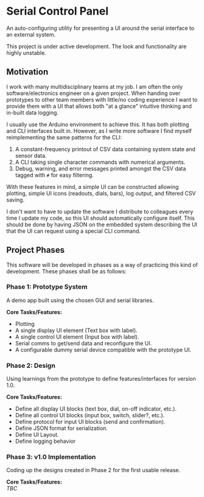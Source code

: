 # Serial Control Panel
An auto-configuring utility for presenting a UI around the serial interface to an external system.

This project is under active development. 
The look and functionality are highly unstable.

## Motivation
I work with many multidisciplinary teams at my job.
I am often the only software/electronics engineer on a given project. 
When handing over prototypes to other team members with little/no coding experience I want to provide them with a UI that allows both "at a glance" intuitive thinking and in-built data logging.

I usually use the Arduino environment to achieve this. It has both plotting and CLI interfaces built in. 
However, as I write more software I find myself reimplementing the same patterns for the CLI: 
1) A constant-frequency printout of CSV data containing system state and sensor data.
2) A CLI taking single character commands with numerical arguments.
3) Debug, warning, and error messages printed amongst the CSV data tagged with `#` for easy filtering.

With these features in mind, a simple UI can be constructed allowing plotting, simple UI icons (readouts, dials, bars), log output, and filtered CSV saving. 

I don't want to have to update the software I distribute to colleagues every time I update my code, so this UI should automatically configure itself.
This should be done by having JSON on the embedded system describing the UI that the UI can request using a special CLI command. 


## Project Phases
This software will be developed in phases as a way of practicing this kind of development. These phases shall be as follows:

### Phase 1: Prototype System
A demo app built using the chosen GUI and serial libraries.  

**Core Tasks/Features:**
* Plotting 
* A single display UI element (Text box with label).
* A single control UI element (Input box with label).
* Serial comms to get/send data and reconfigure the UI.
* A configurable dummy serial device compatible with the prototype UI.

### Phase 2: Design
Using learnings from the prototype to define features/interfaces for version 1.0.

**Core Tasks/Features:**
* Define all display UI blocks (text box, dial, on-off indicator, etc.).
* Define all control UI blocks (input box, switch, slider?, etc.).
* Define protocol for input UI blocks (send and confirmation).
* Define JSON format for serialization.
* Define UI Layout.
* Define logging behavior

### Phase 3: v1.0 Implementation
Coding up the designs created in Phase 2 for the first usable release.

**Core Tasks/Features:**  
*TBC*
